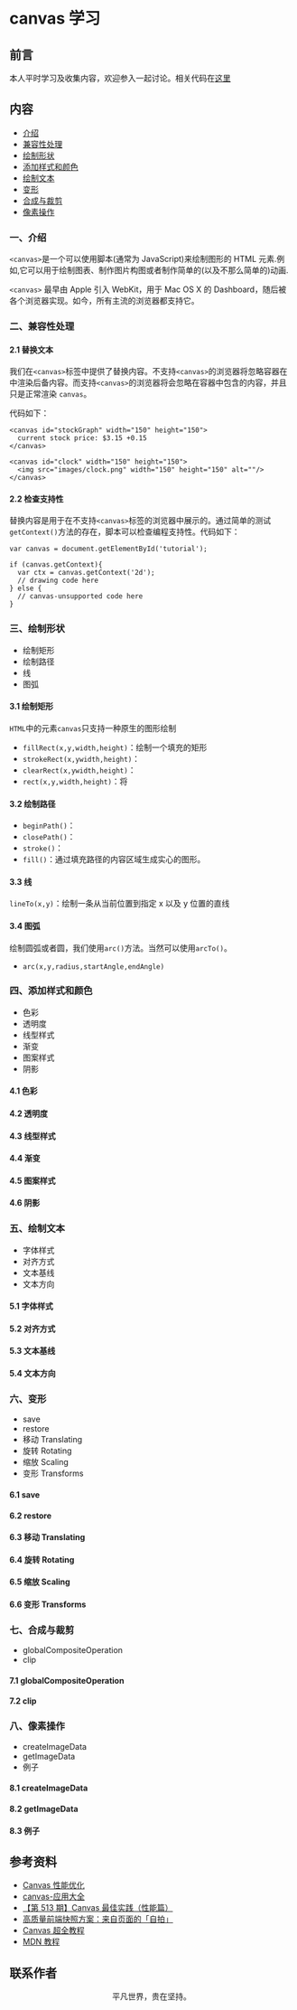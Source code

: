 # canvas 学习

## 前言

本人平时学习及收集内容，欢迎参入一起讨论。相关代码在[这里](https://github.com/ftTony/notes/tree/master/javascript/canvas)

## 内容

- [介绍](#一、介绍)
- [兼容性处理](#二、兼容性处理)
- [绘制形状](#三、绘制形状)
- [添加样式和颜色](#四、添加样式和颜色)
- [绘制文本](#五、绘制文本)
- [变形](#六、变形)
- [合成与裁剪](#七、合成与裁剪)
- [像素操作](八、像素操作)

### 一、介绍

`<canvas>`是一个可以使用脚本(通常为 JavaScript)来绘制图形的 HTML 元素.例如,它可以用于绘制图表、制作图片构图或者制作简单的(以及不那么简单的)动画.

`<canvas>` 最早由 Apple 引入 WebKit，用于 Mac OS X 的 Dashboard，随后被各个浏览器实现。如今，所有主流的浏览器都支持它。

### 二、兼容性处理

#### 2.1 替换文本

我们在`<canvas>`标签中提供了替换内容。不支持`<canvas>`的浏览器将忽略容器在中渲染后备内容。而支持`<canvas>`的浏览器将会忽略在容器中包含的内容，并且只是正常渲染 `canvas`。

代码如下：

```
<canvas id="stockGraph" width="150" height="150">
  current stock price: $3.15 +0.15
</canvas>

<canvas id="clock" width="150" height="150">
  <img src="images/clock.png" width="150" height="150" alt=""/>
</canvas>
```

#### 2.2 检查支持性

替换内容是用于在不支持`<canvas>`标签的浏览器中展示的。通过简单的测试`getContext()`方法的存在，脚本可以检查编程支持性。代码如下：

```
var canvas = document.getElementById('tutorial');

if (canvas.getContext){
  var ctx = canvas.getContext('2d');
  // drawing code here
} else {
  // canvas-unsupported code here
}
```

### 三、绘制形状

- 绘制矩形
- 绘制路径
- 线
- 图弧

#### 3.1 绘制矩形

`HTML`中的元素`canvas`只支持一种原生的图形绘制

- `fillRect(x,y,width,height)`：绘制一个填充的矩形
- `strokeRect(x,ywidth,height)`：
- `clearRect(x,ywidth,height)`：
- `rect(x,y,width,height)`：将

#### 3.2 绘制路径

- `beginPath()`：
- `closePath()`：
- `stroke()`：
- `fill()`：通过填充路径的内容区域生成实心的图形。

#### 3.3 线

`lineTo(x,y)`：绘制一条从当前位置到指定 x 以及 y 位置的直线

#### 3.4 图弧

绘制圆弧或者圆，我们使用`arc()`方法。当然可以使用`arcTo()`。

- `arc(x,y,radius,startAngle,endAngle)`

### 四、添加样式和颜色

- 色彩
- 透明度
- 线型样式
- 渐变
- 图案样式
- 阴影

#### 4.1 色彩

#### 4.2 透明度

#### 4.3 线型样式

#### 4.4 渐变

#### 4.5 图案样式

#### 4.6 阴影

### 五、绘制文本

- 字体样式
- 对齐方式
- 文本基线
- 文本方向

#### 5.1 字体样式

#### 5.2 对齐方式

#### 5.3 文本基线

#### 5.4 文本方向

### 六、变形

- save
- restore
- 移动 Translating
- 旋转 Rotating
- 缩放 Scaling
- 变形 Transforms

#### 6.1 save

#### 6.2 restore

#### 6.3 移动 Translating

#### 6.4 旋转 Rotating

#### 6.5 缩放 Scaling

#### 6.6 变形 Transforms

### 七、合成与裁剪

- globalCompositeOperation
- clip

#### 7.1 globalCompositeOperation

#### 7.2 clip

### 八、像素操作

- createImageData
- getImageData
- 例子

#### 8.1 createImageData

#### 8.2 getImageData

#### 8.3 例子

## 参考资料

- [Canvas 性能优化](https://juejin.im/post/5ba478136fb9a05d151ca173)
- [canvas-应用大全](https://github.com/CodeLittlePrince/blog/issues/21)
- [【第 513 期】Canvas 最佳实践（性能篇）](https://mp.weixin.qq.com/s/7tyqEWX0xJkDUJX_zYVLIw)
- [高质量前端快照方案：来自页面的「自拍」](https://juejin.im/post/5df2e8ab6fb9a0163770816d)
- [Canvas 超全教程](https://zhuanlan.zhihu.com/p/81863157)
- [MDN 教程](https://developer.mozilla.org/zh-CN/docs/Web/API/Canvas_API/Tutorial/Basic_usage)

## 联系作者

<div align="center">
    <p>
        平凡世界，贵在坚持。
    </p>
    <img :src="$withBase('/about/contact.png')" />
</div>
